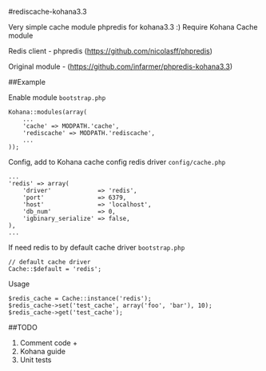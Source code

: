 #rediscache-kohana3.3

Very simple cache module phpredis for kohana3.3 :) Require Kohana Cache module

Redis client - phpredis (https://github.com/nicolasff/phpredis)

Original module - (https://github.com/infarmer/phpredis-kohana3.3)

##Example

Enable module  `bootstrap.php`

    Kohana::modules(array(
        ...
        'cache' => MODPATH.'cache',
        'rediscache' => MODPATH.'rediscache',
        ...
    ));

Config, add to Kohana cache config redis driver `config/cache.php`

    ...
    'redis' => array(
        'driver'             => 'redis',
        'port'               => 6379,
        'host'               => 'localhost',
        'db_num'             => 0,
        'igbinary_serialize' => false,
    ),
    ...

If need redis to by default cache driver `bootstrap.php`

    // default cache driver
    Cache::$default = 'redis';

Usage

    $redis_cache = Cache::instance('redis');
    $redis_cache->set('test_cache', array('foo', 'bar'), 10);
    $redis_cache->get('test_cache');


##TODO

1. Comment code +
2. Kohana guide
3. Unit tests